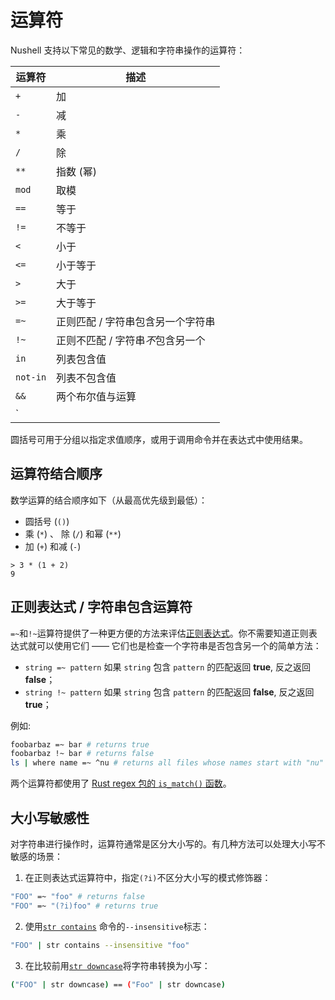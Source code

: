 # 运算符

Nushell 支持以下常见的数学、逻辑和字符串操作的运算符：

| 运算符   | 描述                              |
| -------- | --------------------------------- |
| `+`      | 加                                |
| `-`      | 减                                |
| `*`      | 乘                                |
| `/`      | 除                                |
| `**`     | 指数 (幂)                         |
| `mod`    | 取模                              |
| `==`     | 等于                              |
| `!=`     | 不等于                            |
| `<`      | 小于                              |
| `<=`     | 小于等于                          |
| `>`      | 大于                              |
| `>=`     | 大于等于                          |
| `=~`     | 正则匹配 / 字符串包含另一个字符串 |
| `!~`     | 正则不匹配 / 字符串*不*包含另一个 |
| `in`     | 列表包含值                        |
| `not-in` | 列表不包含值                      |
| `&&`     | 两个布尔值与运算                  |
| `||`     | 两个布尔值或运算                  |

圆括号可用于分组以指定求值顺序，或用于调用命令并在表达式中使用结果。

## 运算符结合顺序

数学运算的结合顺序如下（从最高优先级到最低）：

- 圆括号 (`()`)
- 乘 (`*`) 、 除 (`/`) 和幂 (`**`)
- 加 (`+`) 和减 (`-`)

```
> 3 * (1 + 2)
9
```

## 正则表达式 / 字符串包含运算符

`=~`和`!~`运算符提供了一种更方便的方法来评估[正则表达式](https://cheatography.com/davechild/cheat-sheets/regular-expressions/)。你不需要知道正则表达式就可以使用它们 —— 它们也是检查一个字符串是否包含另一个的简单方法：

- `string =~ pattern` 如果 `string` 包含 `pattern` 的匹配返回 **true**, 反之返回 **false**；
- `string !~ pattern` 如果 `string` 包含 `pattern` 的匹配返回 **false**, 反之返回 **true**；

例如:

```bash
foobarbaz =~ bar # returns true
foobarbaz !~ bar # returns false
ls | where name =~ ^nu # returns all files whose names start with "nu"
```

两个运算符都使用了 [Rust regex 包的 `is_match()` 函数](https://docs.rs/regex/latest/regex/struct.Regex.html#method.is_match)。

## 大小写敏感性

对字符串进行操作时，运算符通常是区分大小写的。有几种方法可以处理大小写不敏感的场景：

1. 在正则表达式运算符中，指定`(?i)`不区分大小写的模式修饰器：

```bash
"FOO" =~ "foo" # returns false
"FOO" =~ "(?i)foo" # returns true
```

2. 使用[`str contains`](/book/commands/str_contains.md) 命令的`--insensitive`标志：

```bash
"FOO" | str contains --insensitive "foo"
```

3. 在比较前用[`str downcase`](/book/commands/str_downcase.md)将字符串转换为小写：

```bash
("FOO" | str downcase) == ("Foo" | str downcase)
```
